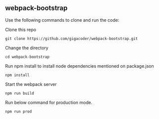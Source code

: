 ## webpack-bootstrap

Use the following commands to clone and run the code:

Clone this repo

```git clone https://github.com/gigacoder/webpack-bootstrap.git```

Change the directory

```cd webpack-bootstrap```

Run npm install to install node dependencies mentioned on package.json

```npm install```

Start the webpack server

```npm run build```

Run below command for production mode.

```npm run prod```
